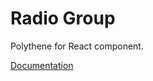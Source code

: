 # Radio Group

Polythene for React component.

[Documentation](https://github.com/ArthurClemens/polythene/blob/master/packages/docs/components/react/radio-group.md)
